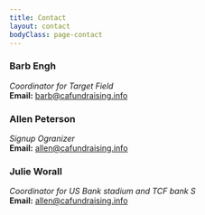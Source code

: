 ```yaml
---
title: Contact
layout: contact
bodyClass: page-contact
---
```


### Barb Engh ###
*Coordinator for Target Field*   
**Email:** <barb@cafundraising.info>

### Allen Peterson ###
*Signup Ogranizer*   
**Email:** <allen@cafundraising.info>

### Julie Worall ###
*Coordinator for US Bank stadium and TCF bank S*   
**Email:** <allen@cafundraising.info>